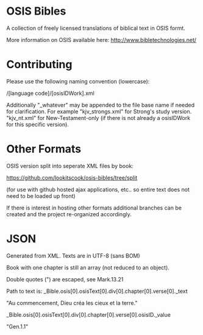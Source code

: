 OSIS Bibles
===========

A collection of freely licensed translations of biblical text in OSIS formt.

More information on OSIS available here: http://www.bibletechnologies.net/


Contributing
===========

Please use the following naming convention (lowercase):

/[language code]/[osisIDWork].xml

Additionally "_whatever" may be appended to the file base name if needed for clarification. For example "kjv_strongs.xml" for Strong's study version. "kjv_nt.xml" for New-Testament-only (if there is not already a osisIDWork for this specific version).

Other Formats
===========

OSIS version split into seperate XML files by book:

https://github.com/lookitscook/osis-bibles/tree/split

(for use with github hosted ajax applications, etc.. so entire text does not need to be loaded up front)

If there is interest in hosting other formats additional branches can be created and the project re-organized accordingly. 

JSON
===========
Generated from XML.
Texts are in UTF-8 (sans BOM)

Book with one chapter is still an array (not reduced to an object).

Double quotes (") are escaped, see Mark.13.21

Path to text is:
_Bible.osis[0].osisText[0].div[0].chapter[0].verse[0]._text

"Au commencement, Dieu créa les cieux et la terre."

_Bible.osis[0].osisText[0].div[0].chapter[0].verse[0].osisID._value

"Gen.1.1"
